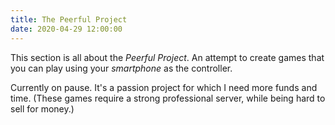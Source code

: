```yaml
---
title: The Peerful Project
date: 2020-04-29 12:00:00
---
```


This section is all about the _Peerful Project_. An attempt to create games that you can play using your _smartphone_ as the controller.

Currently on pause. It's a passion project for which I need more funds and time. (These games require a strong professional server, while being hard to sell for money.)